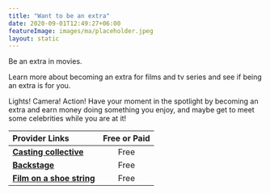 ```yaml
---
title: "Want to be an extra"
date: 2020-09-01T12:49:27+06:00
featureImage: images/ma/placeholder.jpeg
layout: static
---
```


Be an extra in movies.

Learn more about becoming an extra for films and tv series and see if being an extra is for you.

Lights! Camera! Action! Have your moment in the spotlight by becoming an extra and earn money doing something you enjoy, and maybe get to meet some celebrities while you are at it!

| Provider Links      | Free or Paid  |  
| :-----------          | :--------------:      |  
| [**Casting collective**](https://www.castingcollective.co.uk/artistes) | Free | 
| [**Backstage**](https://www.backstage.com/magazine/article/make-living-extra-380/) | Free | 
| [**Film on a shoe string**](https://filmsonashoestring.com/film-tv-extra/) | Free | 
  

<br/><br/>






